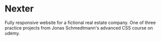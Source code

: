 # Nexter
Fully responsive website for a fictional real estate company.
One of three practice projects from Jonas Schmedtmann's advanced CSS course on udemy.
